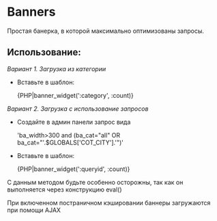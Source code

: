 Banners
=======
Простая банерка, в которой максимально оптимизованы запросы.

Использование:
--------------
*Вариант 1. Загрузка из категории*
 * Вставьте в шаблон:
    
    {PHP|banner_widget(':category', :count)}


*Вариант 2. Загрузка с использование запросов*
 * Создайте в админ панели запрос вида
    
    'ba_width>300 and (ba_cat="all" OR ba_cat="'.$GLOBALS['COT_CITY'].'")'

 * Вставьте в шаблон:
    
    {PHP|banner_widget(':queryid', :count)}

C данным методом будьте особенно осторожны, так как он выполняется через конструкцию eval()

При включенном постраничном кэшировании баннеры загружаются при помощи AJAX